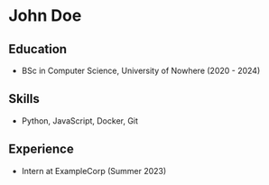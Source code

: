 # John Doe

## Education
- BSc in Computer Science, University of Nowhere (2020 - 2024)

## Skills
- Python, JavaScript, Docker, Git

## Experience
- Intern at ExampleCorp (Summer 2023)